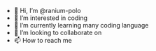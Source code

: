 - 👋 Hi, I’m @ranium-polo
- 👀 I’m interested in coding
- 🌱 I’m currently learning many coding language
- 💞️ I’m looking to collaborate on 
- 📫 How to reach me 

<!---
producer-mintry/producer-mintry is a ✨ special ✨ repository because its `README.md` (this file) appears on your GitHub profile.
You can click the Preview link to take a look at your changes.
--->
